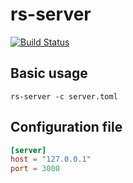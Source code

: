 # rs-server

[![Build Status](https://travis-ci.org/holyshared/rs-server.svg?branch=master)](https://travis-ci.org/holyshared/rs-server)


## Basic usage

	rs-server -c server.toml

## Configuration file

```toml
[server]
host = "127.0.0.1"
port = 3000
```
